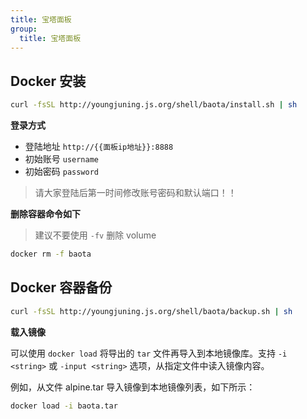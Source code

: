 ```yaml
---
title: 宝塔面板
group:
  title: 宝塔面板
---
```


## Docker 安装

```sh
curl -fsSL http://youngjuning.js.org/shell/baota/install.sh | sh
```

**登录方式**

- 登陆地址 `http://{{面板ip地址}}:8888`
- 初始账号 `username`
- 初始密码 `password`

> 请大家登陆后第一时间修改账号密码和默认端口！！

**删除容器命令如下**

> 建议不要使用 `-fv` 删除 volume

```sh
docker rm -f baota
```

## Docker 容器备份

```sh
curl -fsSL http://youngjuning.js.org/shell/baota/backup.sh | sh
```

**载入镜像**

可以使用 `docker load` 将导出的 `tar` 文件再导入到本地镜像库。支持 `-i <string>` 或 `-input <string>` 选项，从指定文件中读入镜像内容。

例如，从文件 alpine.tar 导入镜像到本地镜像列表，如下所示：

```sh
docker load -i baota.tar
```
